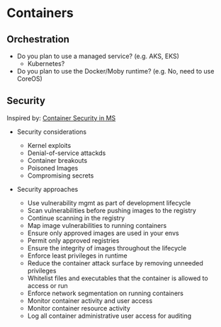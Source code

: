 # Containers

## Orchestration

* Do you plan to use a managed service?  (e.g. AKS, EKS)
  * Kubernetes?
* Do you plan to use the Docker/Moby runtime?  (e.g. No, need to use CoreOS)

## Security

Inspired by: [Container Security in MS](https://azure.microsoft.com/mediahandler/files/resourcefiles/container-security-in-microsoft-azure/Open%20Container%20Security%20in%20Microsoft%20Azure.pdf)
* Security considerations
  * Kernel exploits
  * Denial-of-service attackds
  * Container breakouts
  * Poisoned Images
  * Compromising secrets

* Security approaches
  * Use vulnerability mgmt as part of development lifecycle
  * Scan vulnerabilities before pushing images to the registry
  * Continue scanning in the registry
  * Map image vulnerabilities to running containers
  * Ensure only approved images are used in your envs
  * Permit only approved registries
  * Ensure the integrity of images throughout the lifecycle
  * Enforce least privileges in runtime
  * Reduce the container attack surface by removing unneeded privileges
  * Whitelist files and executables that the container is allowed to access or run
  * Enforce network segmentation on running containers 
  * Monitor container activity and user access
  * Monitor container resource activity
  * Log all container administrative user access for auditing
  
